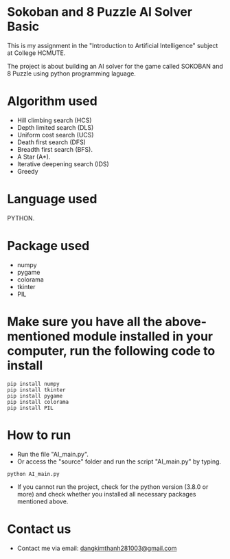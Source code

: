 # Sokoban and 8 Puzzle AI Solver Basic

This is my assignment in the "Introduction to Artificial Intelligence" subject at College HCMUTE.

The project is about building an AI solver for the game called SOKOBAN and 8 Puzzle using python programming laguage.

# Algorithm used

- Hill climbing search (HCS)
- Depth limited search (DLS)
- Uniform cost search (UCS)
- Death first search (DFS)
- Breadth first search (BFS).
- A Star (A\*).
- Iterative deepening search (IDS)
- Greedy

# Language used

PYTHON.

# Package used

- numpy
- pygame
- colorama
- tkinter
- PIL

# Make sure you have all the above-mentioned module installed in your computer, run the following code to install

```
pip install numpy
pip install tkinter
pip install pygame
pip install colorama
pip install PIL

```

# How to run

- Run the file "AI_main.py".
- Or access the "source" folder and run the script "AI_main.py" by typing.

```
python AI_main.py
```

- If you cannot run the project, check for the python version (3.8.0 or more) and check whether you installed all necessary packages mentioned above.

# Contact us

- Contact me via email: dangkimthanh281003@gmail.com
